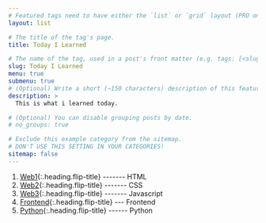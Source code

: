 ```yaml
---
# Featured tags need to have either the `list` or `grid` layout (PRO only).
layout: list

# The title of the tag's page.
title: Today I Learned

# The name of the tag, used in a post's front matter (e.g. tags: [<slug>]).
slug: Today I Learned
menu: true
submenu: true
# (Optional) Write a short (~150 characters) description of this featured tag.
description: >
  This is what i learned today.

# (Optional) You can disable grouping posts by date.
# no_groups: true

# Exclude this example category from the sitemap.
# DON'T USE THIS SETTING IN YOUR CATEGORIES!
sitemap: false
---
```


1. [Web1]{:.heading.flip-title} ------- HTML
2. [Web2]{:.heading.flip-title} ------- CSS
3. [Web3]{:.heading.flip-title} ------- Javascript
4. [Frontend]{:.heading.flip-title} --- Frontend
5. [Python]{:.heading.flip-title} ------ Python

[Web1]: /web-1/
[Web2]: /web-2/
[Web3]: /web-3/
[Frontend]: /frontend/
[Python]: /python/